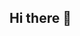 ## Hi there 👋

<!--
**ZHo2199/ZHo2199** is a ✨ _special_ ✨ repository because its `README.md` (this file) appears on your GitHub profile.

Here are some ideas to get you started:

- 🔭 I’m currently working on Lexical Retrieval
- 🌱 I’m currently learning Psycholinguistics
- 👯 I’m looking to collaborate on Language Sciences
- 🤔 I’m looking for help with coding
- 💬 Ask me about Linguistic knowledge
- 📫 How to reach me: ...
- 😄 Pronouns: ...
- ⚡ Fun fact: ...
-->

